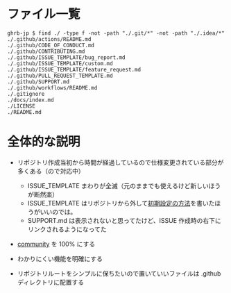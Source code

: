 # ファイル一覧

```
ghrb-jp $ find ./ -type f -not -path "./.git/*" -not -path "./.idea/*"
./.github/actions/README.md
./.github/CODE_OF_CONDUCT.md
./.github/CONTRIBUTING.md
./.github/ISSUE_TEMPLATE/bug_report.md
./.github/ISSUE_TEMPLATE/custom.md
./.github/ISSUE_TEMPLATE/feature_request.md
./.github/PULL_REQUEST_TEMPLATE.md
./.github/SUPPORT.md
./.github/workflows/README.md
./.gitignore
./docs/index.md
./LICENSE
./README.md

```

# 全体的な説明

- リポジトリ作成当初から時間が経過しているので仕様変更されている部分が多くある（ので対応中）

  - ISSUE_TEMPLATE まわりが全滅（元のままでも使えるけど新しいほうが断然楽）
  - ISSUE_TEMPLATE はリポジトリから外して[初期設定の方法](https://docs.github.com/en/communities/using-templates-to-encourage-useful-issues-and-pull-requests/about-issue-and-pull-request-templates)を書いたほうがいいのでは。
  - SUPPORT.md は表示されないと思ってたけど、ISSUE 作成時の右下にリンクされるようになってた

- [community](https://github.com/officel/ghrb-jp/community) を 100% にする
- わかりにくい機能を明確にする
- リポジトリルートをシンプルに保ちたいので置いていいファイルは .github ディレクトリに配置する


